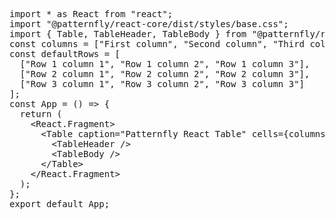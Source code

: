 <pre class="file">
import * as React from &quot;react&quot;;
import &quot;@patternfly/react-core/dist/styles/base.css&quot;;
import { Table, TableHeader, TableBody } from &quot;@patternfly/react-table&quot;;
const columns = [&quot;First column&quot;, &quot;Second column&quot;, &quot;Third column&quot;];
const defaultRows = [
  [&quot;Row 1 column 1&quot;, &quot;Row 1 column 2&quot;, &quot;Row 1 column 3&quot;],
  [&quot;Row 2 column 1&quot;, &quot;Row 2 column 2&quot;, &quot;Row 2 column 3&quot;],
  [&quot;Row 3 column 1&quot;, &quot;Row 3 column 2&quot;, &quot;Row 3 column 3&quot;]
];
const App = () =&gt; {
  return (
    &lt;React.Fragment&gt;
      &lt;Table caption=&quot;Patternfly React Table&quot; cells={columns} rows={defaultRows}&gt;
        &lt;TableHeader /&gt;
        &lt;TableBody /&gt;
      &lt;/Table&gt;
    &lt;/React.Fragment&gt;
  );
};
export default App;
</pre>
